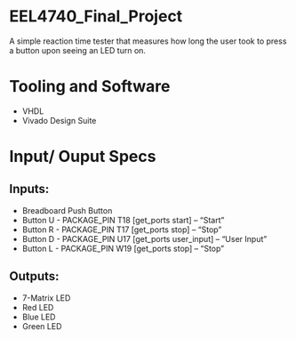 # EEL4740_Final_Project
A simple reaction time tester that measures how long the user took to press a button upon seeing an LED turn on.

# Tooling and Software
- VHDL 
- Vivado Design Suite

# Input/ Ouput Specs
## Inputs:
- Breadboard Push Button   
- Button U - PACKAGE_PIN T18 [get_ports start] – “Start”
- Button R - PACKAGE_PIN T17 [get_ports stop] – “Stop”
- Button D - PACKAGE_PIN U17 [get_ports user_input] – “User Input”
- Button L - PACKAGE_PIN W19 [get_ports stop] – “Stop”

## Outputs:
- 7-Matrix LED
- Red LED
- Blue LED
- Green LED

